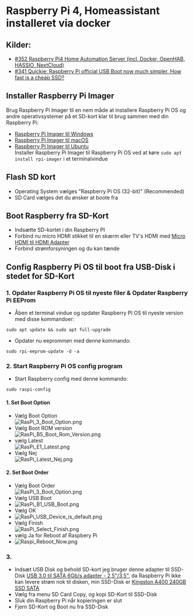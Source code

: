 # Raspberry Pi 4, Homeassistant installeret via docker
## Kilder:  
* [#352 Raspberry Pi4 Home Automation Server (incl. Docker, OpenHAB, HASSIO, NextCloud)](https://www.youtube.com/watch?v=KJRMjUzlHI8)
* [#341 Quickie: Raspberry Pi official USB Boot now much simpler. How fast is a cheap SSD?](https://www.youtube.com/watch?v=8vC3D19e_Ac)

## Installer Raspberry Pi Imager
Brug Raspberry Pi Imager til en nem måde at installere Raspberry Pi OS og andre operativsystemer på et SD-kort klar til brug sammen med din Raspberry Pi:

* [Raspberry Pi Imager til Windows](https://downloads.raspberrypi.org/imager/imager_1.4.exe)  
* [Raspberry Pi Imager til macOS](https://downloads.raspberrypi.org/imager/imager_1.4.dmg)
* [Raspberry Pi Imager til Ubuntu](https://downloads.raspberrypi.org/imager/imager_1.4_amd64.deb)  
Installer Raspberry Pi Imager til Raspberry Pi OS ved at køre 
``` sudo apt install rpi-imager ```
i et terminalvindue

## Flash SD kort
* Operating System vælges "Raspberry Pi OS (32-bit)" (Recommended)
* SD Card vælges det du ønsker at boote fra

## Boot Raspberry fra SD-Kort
* Indsætte SD-kortet i din Raspberry PI 
* Forbind nu micro HDMI stikket til en skærm eller TV's HDMI med  [Micro HDMI til HDMI Adapter](https://raspberrypi.dk/produkt/micro-hdmi-til-hdmi-adapter-235mm-hvid/)
* Forbind strømforsyningen og du kan tænde

## Config Raspberry Pi OS til boot fra USB-Disk i stedet for SD-Kort
### 1. Opdater Raspberry Pi OS til nyeste filer & Opdater Raspberry Pi EEProm
* Åben et terminal vindue og opdater Raspberry PI OS til nyeste version med disse kommandoer:
```
sudo apt update && sudo apt full-upgrade
```
* Opdater nu eeprommen med denne kommando:
```
sudo rpi-eeprom-update -d -a
```
### 2. Start Raspberry Pi OS config program
* Start Raspberry config med denne kommando:
```
sudo raspi-config
```
#### 1. Set Boot Option  
* Vælg Boot Option  
![RasPi_3_Boot_Option.png](./Images/RasPi_3_Boot_Option.png)  
* Vælg Boot ROM version  
![RasPi_B5_Boot_Rom_Version.png](./Images/RasPi_B5_Boot_Rom_Version.png)
* vælg Latest  
![RasPi_E1_Latest.png](./Images/RasPi_E1_Latest.png)
* Vælg Nej  
![RasPi_Latest_Nej.png](./Images/RasPi_Latest_Nej.png)
#### 2. Set Boot Order
* Vælg Boot Order  
![RasPi_3_Boot_Option.png](./Images/RasPi_3_Boot_Option.png) 
* Vælg USB Boot  
* ![RasPi_B1_USB_Boot.png](./Images/RasPi_B1_USB_Boot.png) 
* Vælg OK  
* ![RasPi_USB_Device_is_default.png](./Images/RasPi_USB_Device_is_default.png) 
* Vælg Finish  
![RasPi_Select_Finish.png](./Images/RasPi_Select_Finish.png)  
* vælg Ja for Reboot af Raspbery Pi
* ![Raspi_Reboot_Now.png](./Images/Raspi_Reboot_Now.png) 
### 3.
* Indsæt USB Disk og behold SD-kort jeg bruger denne adapter til SSD-Disk [USB 3.0 til SATA 6Gb/s adapter - 2,5"/3,5"](https://www.av-cables.dk/usb-3-0-til-sata-adapter/usb-3-0-til-sata-6gb-s-adapter-2-5-3-5.html), da Raspberry Pi ikke kan levere strøm nok til disken, min SSD-Disk er [Kingston A400 240GB SSD SATA](https://www.proconsult.dk/product/hd-sa400s37-240g/kingston-a400-240gb-ssd-sata)
* Vælg fra menu SD Card Copy, og kopi SD-Kort til SSD-Disk 
* Sluk din Raspberry Pi når kopieringen er slut
* Fjern SD-Kort og Boot nu fra SSD-Disk



